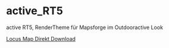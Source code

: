 # active_RT5
 active RT5, RenderTheme für Mapsforge im Outdooractive Look
 
 <a href="locus-actions://https://raw.githubusercontent.com/FrankSchoeneck/active_RT5/master/locus_theme_download.xml"> </a>
 
 [Locus Map Direkt Download](https://raw.githubusercontent.com/FrankSchoeneck/active_RT5/master/locus_theme_download.xml)
